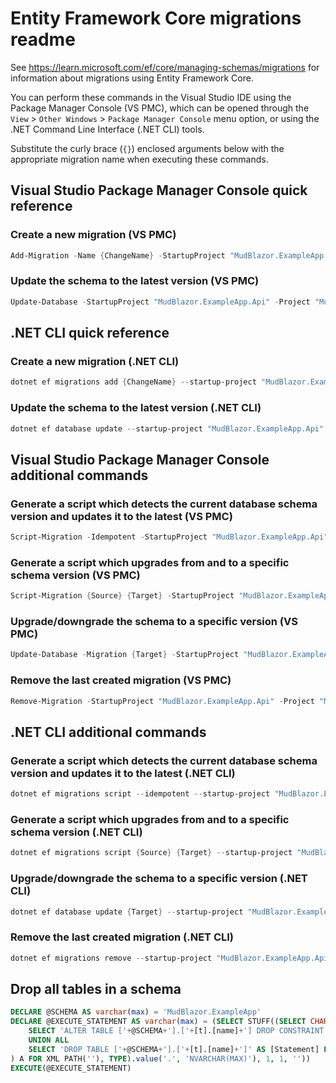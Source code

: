 # Entity Framework Core migrations readme

See <https://learn.microsoft.com/ef/core/managing-schemas/migrations> for information about migrations
using Entity Framework Core.

You can perform these commands in the Visual Studio IDE using the Package Manager Console (VS PMC), which can
be opened through the `View` > `Other Windows` > `Package Manager Console` menu option, or using the .NET
Command Line Interface (.NET CLI) tools.

Substitute the curly brace (`{}`) enclosed arguments below with the appropriate migration name when
executing these commands.

## Visual Studio Package Manager Console quick reference

### Create a new migration (VS PMC)

```powershell
Add-Migration -Name {ChangeName} -StartupProject "MudBlazor.ExampleApp.Api" -Project "MudBlazor.ExampleApp.Infrastructure"
```

### Update the schema to the latest version (VS PMC)

```powershell
Update-Database -StartupProject "MudBlazor.ExampleApp.Api" -Project "MudBlazor.ExampleApp.Infrastructure"
```

## .NET CLI quick reference

### Create a new migration (.NET CLI)

```powershell
dotnet ef migrations add {ChangeName} --startup-project "MudBlazor.ExampleApp.Api" --project "MudBlazor.ExampleApp.Infrastructure"
```

### Update the schema to the latest version (.NET CLI)

```powershell
dotnet ef database update --startup-project "MudBlazor.ExampleApp.Api" --project "MudBlazor.ExampleApp.Infrastructure"
```

## Visual Studio Package Manager Console additional commands

### Generate a script which detects the current database schema version and updates it to the latest (VS PMC)

```powershell
Script-Migration -Idempotent -StartupProject "MudBlazor.ExampleApp.Api" -Project "MudBlazor.ExampleApp.Infrastructure"
```

### Generate a script which upgrades from and to a specific schema version (VS PMC)

```powershell
Script-Migration {Source} {Target} -StartupProject "MudBlazor.ExampleApp.Api" -Project "MudBlazor.ExampleApp.Infrastructure"
```

### Upgrade/downgrade the schema to a specific version (VS PMC)

```powershell
Update-Database -Migration {Target} -StartupProject "MudBlazor.ExampleApp.Api" -Project "MudBlazor.ExampleApp.Infrastructure"
```

### Remove the last created migration (VS PMC)

```powershell
Remove-Migration -StartupProject "MudBlazor.ExampleApp.Api" -Project "MudBlazor.ExampleApp.Infrastructure"
```

## .NET CLI additional commands

### Generate a script which detects the current database schema version and updates it to the latest (.NET CLI)

```powershell
dotnet ef migrations script --idempotent --startup-project "MudBlazor.ExampleApp.Api" --project "MudBlazor.ExampleApp.Infrastructure"
```

### Generate a script which upgrades from and to a specific schema version (.NET CLI)

```powershell
dotnet ef migrations script {Source} {Target} --startup-project "MudBlazor.ExampleApp.Api" --project "MudBlazor.ExampleApp.Infrastructure"
```

### Upgrade/downgrade the schema to a specific version (.NET CLI)

```powershell
dotnet ef database update {Target} --startup-project "MudBlazor.ExampleApp.Api" --project "MudBlazor.ExampleApp.Infrastructure"
```

### Remove the last created migration (.NET CLI)

```powershell
dotnet ef migrations remove --startup-project "MudBlazor.ExampleApp.Api" --project "MudBlazor.ExampleApp.Infrastructure"
```

## Drop all tables in a schema

```sql
DECLARE @SCHEMA AS varchar(max) = 'MudBlazor.ExampleApp'
DECLARE @EXECUTE_STATEMENT AS varchar(max) = (SELECT STUFF((SELECT CHAR(13) + CHAR(10) + [Statement] FROM (
    SELECT 'ALTER TABLE ['+@SCHEMA+'].['+[t].[name]+'] DROP CONSTRAINT ['+[fk].[name]+']' AS [Statement] FROM [sys].[foreign_keys] AS [fk] INNER JOIN [sys].[tables] AS [t] ON [t].[object_id] = [fk].[parent_object_id] INNER JOIN [sys].[schemas] AS [s] ON [s].[schema_id] = [t].[schema_id] WHERE [s].[name] = @SCHEMA
    UNION ALL
    SELECT 'DROP TABLE ['+@SCHEMA+'].['+[t].[name]+']' AS [Statement] FROM [sys].[tables] AS [t] INNER JOIN [sys].[schemas] AS [s] ON [s].[schema_id] = [t].[schema_id] WHERE [s].[name] = @SCHEMA
) A FOR XML PATH(''), TYPE).value('.', 'NVARCHAR(MAX)'), 1, 1, ''))
EXECUTE(@EXECUTE_STATEMENT)
```
